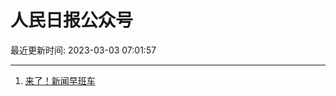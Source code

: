 # 人民日报公众号

最近更新时间: 2023-03-03 07:01:57

--- 
1. [来了！新闻早班车](https://mp.weixin.qq.com/s/1on_0Zl_YcyS4nk6R_hjtA) 
